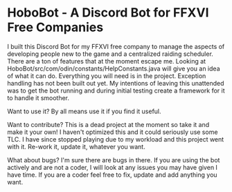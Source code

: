 # HoboBot - A Discord Bot for FFXVI Free Companies



I built this Discord Bot for my FFXVI free company to manage the aspects of developing people new to the game and a centralized raiding scheduler. There are a ton of features that at the moment escape me. Looking at HoboBot/src/com/odin/constants/HelpConstants.java will give you an idea of what it can do.  Everything you will need is in the project.  Exception handling has not been built out yet.  My intentions of leaving this unattended was to get the bot running and during initial testing create a framework for it to handle it smoother.


Want to use it?
By all means use it if you find it useful.

Want to contribute?
This is a dead project at the moment so take it and make it your own! I haven't optimized this and it could seriously use some TLC.  I have since stopped playing due to my workload and this project went with it. Re-work it, update it, whatever you want.

What about bugs?
I'm sure there are bugs in there.  If you are using the bot actively and are not a coder, I will look at any issues you may have given I have time.  If you are a coder feel free to fix, update and add anything you want. 
